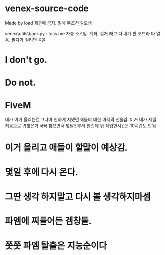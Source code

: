 # venex-source-code
Made by load 재판매 금지. 
밑에 무조건 읽으셈

venex\utils\bank.py : toss.me 자충 소스임. 
계좌, 컬쳐 빼고 다 내가 짠 코드라 다 알음.
팔다가 걸리면 죽음


# I don't go.
# Do not.
# FiveM

내가 이거 올리는건 그나마 친하게 지냈던 애들의 대한 마지막 선물임.
이거 내가 제일 처음으로 귀찮은거 꾹꾹 참으면서 몇달전부터 한건데 뭐 작업한시간은 10시간도 안됨

# 이거 올리고 애들이 할말이 예상감.
# 몇일 후에 다시 온다.
# 그딴 생각 하지말고 다시 볼 생각하지마셈
# 파엠에 찌들어든 겜창들.
# 쯧쯧 파엠 탈출은 지능순이다 

